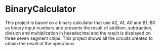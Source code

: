 # BinaryCalculator
This project is based on a binary calculator that use A2, A1, A0 and B1, B0 as binary input numbers and presents the result of addition, subtraction, division and multiplication in hexadecimal and the result is displayed on three seven segment chips.
This project shows all the circuits created to obtain the result of the operations.
